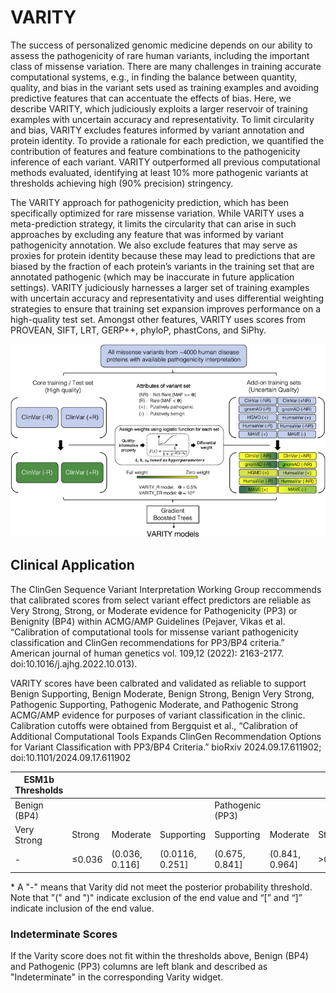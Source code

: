 # VARITY

The success of personalized genomic medicine depends on our ability to assess the pathogenicity of rare human variants, including the important class of missense variation. There are many challenges in training accurate computational systems, e.g., in finding the balance between quantity, quality, and bias in the variant sets used as training examples and avoiding predictive features that can accentuate the effects of bias. Here, we describe VARITY, which judiciously exploits a larger reservoir of training examples with uncertain accuracy and representativity. To limit circularity and bias, VARITY excludes features informed by variant annotation and protein identity. To provide a rationale for each prediction, we quantified the contribution of features and feature combinations to the pathogenicity inference of each variant. VARITY outperformed all previous computational methods evaluated, identifying at least 10% more pathogenic variants at thresholds achieving high (90% precision) stringency.

The VARITY approach for pathogenicity prediction, which has been specifically optimized for rare missense variation. While VARITY uses a meta-prediction strategy, it limits the circularity that can arise in such approaches by excluding any feature that was informed by variant pathogenicity annotation. We also exclude features that may serve as proxies for protein identity because these may lead to predictions that are biased by the fraction of each protein’s variants in the training set that are annotated pathogenic (which may be inaccurate in future application settings). VARITY judiciously harnesses a larger set of training examples with uncertain accuracy and representativity and uses differential weighting strategies to ensure that training set expansion improves performance on a high-quality test set. Amongst other features, VARITY uses scores from PROVEAN, SIFT, LRT, GERP++, phyloP, phastCons, and SiPhy.

![The VARITY framework](fig_01.jpg)

## Clinical Application

 The ClinGen Sequence Variant Interpretation Working Group reccommends that calibrated scores from select variant effect predictors are reliable as Very Strong, Strong, or Moderate evidence for Pathogenicity (PP3) or Benignity (BP4) within ACMG/AMP Guidelines (Pejaver, Vikas et al. “Calibration of computational tools for missense variant pathogenicity classification and ClinGen recommendations for PP3/BP4 criteria.” American journal of human genetics vol. 109,12 (2022): 2163-2177. doi:10.1016/j.ajhg.2022.10.013).


VARITY scores have been calbrated and validated as reliable to support Benign Supporting, Benign Moderate, Benign Strong, Benign Very Strong, Pathogenic Supporting, Pathogenic Moderate, and Pathogenic Strong ACMG/AMP evidence for purposes of variant classification in the clinic. Calibration cutoffs were obtained from Bergquist et al., “Calibration of Additional Computational Tools Expands ClinGen Recommendation Options for Variant Classification with PP3/BP4 Criteria.” bioRxiv 2024.09.17.611902; doi:10.1101/2024.09.17.611902

 | ESM1b Thresholds |        |                |                 |                  |                |         |             |
 |------------------|--------|----------------|-----------------|------------------|----------------|---------|-------------|
 | Benign (BP4)     |        |                |                 | Pathogenic (PP3) |                |         |             |
 | Very Strong      | Strong | Moderate       | Supporting      | Supporting       | Moderate       | Strong  | Very Strong |
 | -                | ≤0.036 | (0.036, 0.116] | (0.0116, 0.251] | (0.675, 0.841]   | (0.841, 0.964] | >0.964 | -           |


 \* A "-" means that Varity did not meet the posterior probability threshold. Note that "(" and ")" indicate exclusion of the end value and “[” and “]” indicate inclusion of the end value.

### Indeterminate Scores

 If the Varity score does not fit within the thresholds above, Benign (BP4) and Pathogenic (PP3) columns are left blank and described as "Indeterminate" in the corresponding Varity widget.
